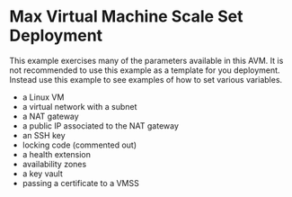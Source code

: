 # Max Virtual Machine Scale Set Deployment 

This example exercises many of the parameters available in this AVM.  It is not recommended to use this example as a template for you deployment.  Instead use this example to see examples of how to set various variables.

- a Linux VM
- a virtual network with a subnet
- a NAT gateway
- a public IP associated to the NAT gateway
- an SSH key
- locking code (commented out)
- a health extension
- availability zones
- a key vault
- passing a certificate to a VMSS
